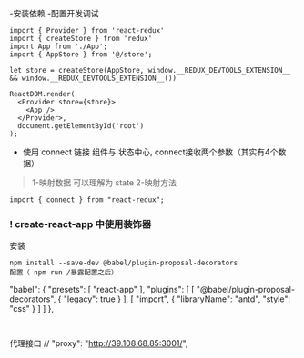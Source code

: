 -安装依赖
-配置开发调试
```
import { Provider } from 'react-redux'
import { createStore } from 'redux'
import App from './App';
import { AppStore } from '@/store';

let store = createStore(AppStore, window.__REDUX_DEVTOOLS_EXTENSION__ && window.__REDUX_DEVTOOLS_EXTENSION__())

ReactDOM.render(
  <Provider store={store}>
    <App />
  </Provider>,
  document.getElementById('root')
);

```

- 使用 connect 链接 组件与 状态中心, connect接收两个参数（其实有4个数据）
> 1-映射数据 可以理解为 state 
> 2-映射方法 

```
import { connect } from "react-redux";

```

### ! create-react-app 中使用装饰器
安装 
```
npm install --save-dev @babel/plugin-proposal-decorators
配置（ npm run /暴露配置之后）
```
  "babel": {
    "presets": [
      "react-app"
    ],
    "plugins": [
      [
        "@babel/plugin-proposal-decorators",
        {
          "legacy": true
        }
      ],
      [
        "import",
        {
          "libraryName": "antd",
          "style": "css"
        }
      ]
    ]
  },
```


```
代理接口   // "proxy": "http://39.108.68.85:3001/",
